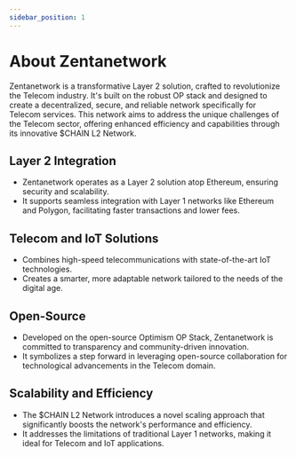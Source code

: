 ```yaml
---
sidebar_position: 1
---
```


# About Zentanetwork

Zentanetwork is a transformative Layer 2 solution, crafted to revolutionize the Telecom industry. It's built on the robust OP stack and designed to create a decentralized, secure, and reliable network specifically for Telecom services. This network aims to address the unique challenges of the Telecom sector, offering enhanced efficiency and capabilities through its innovative $CHAIN L2 Network.

## Layer 2 Integration
- Zentanetwork operates as a Layer 2 solution atop Ethereum, ensuring security and scalability.
- It supports seamless integration with Layer 1 networks like Ethereum and Polygon, facilitating faster transactions and lower fees.

## Telecom and IoT Solutions
- Combines high-speed telecommunications with state-of-the-art IoT technologies.
- Creates a smarter, more adaptable network tailored to the needs of the digital age.

## Open-Source
- Developed on the open-source Optimism OP Stack, Zentanetwork is committed to transparency and community-driven innovation.
- It symbolizes a step forward in leveraging open-source collaboration for technological advancements in the Telecom domain.

## Scalability and Efficiency
- The $CHAIN L2 Network introduces a novel scaling approach that significantly boosts the network's performance and efficiency.
- It addresses the limitations of traditional Layer 1 networks, making it ideal for Telecom and IoT applications.
